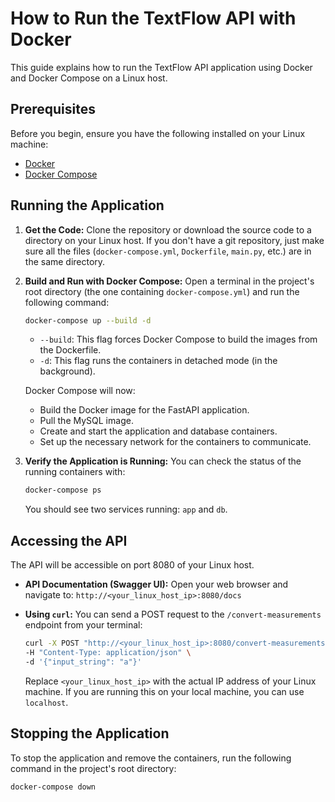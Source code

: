# How to Run the TextFlow API with Docker

This guide explains how to run the TextFlow API application using Docker and Docker Compose on a Linux host.

## Prerequisites

Before you begin, ensure you have the following installed on your Linux machine:
- [Docker](https://docs.docker.com/engine/install/)
- [Docker Compose](https://docs.docker.com/compose/install/)

## Running the Application

1.  **Get the Code:**
    Clone the repository or download the source code to a directory on your Linux host. If you don't have a git repository, just make sure all the files (`docker-compose.yml`, `Dockerfile`, `main.py`, etc.) are in the same directory.

2.  **Build and Run with Docker Compose:**
    Open a terminal in the project's root directory (the one containing `docker-compose.yml`) and run the following command:
    ```bash
    docker-compose up --build -d
    ```
    - `--build`: This flag forces Docker Compose to build the images from the Dockerfile.
    - `-d`: This flag runs the containers in detached mode (in the background).

    Docker Compose will now:
    - Build the Docker image for the FastAPI application.
    - Pull the MySQL image.
    - Create and start the application and database containers.
    - Set up the necessary network for the containers to communicate.

3.  **Verify the Application is Running:**
    You can check the status of the running containers with:
    ```bash
    docker-compose ps
    ```
    You should see two services running: `app` and `db`.

## Accessing the API

The API will be accessible on port 8080 of your Linux host.

-   **API Documentation (Swagger UI):**
    Open your web browser and navigate to:
    `http://<your_linux_host_ip>:8080/docs`

-   **Using `curl`:**
    You can send a POST request to the `/convert-measurements` endpoint from your terminal:
    ```bash
    curl -X POST "http://<your_linux_host_ip>:8080/convert-measurements" \
    -H "Content-Type: application/json" \
    -d '{"input_string": "a"}'
    ```
    Replace `<your_linux_host_ip>` with the actual IP address of your Linux machine. If you are running this on your local machine, you can use `localhost`.

## Stopping the Application

To stop the application and remove the containers, run the following command in the project's root directory:
```bash
docker-compose down
```
